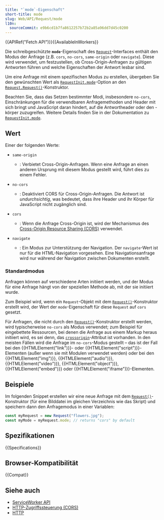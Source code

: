 ```yaml
---
title: "`mode`-Eigenschaft"
short-title: mode
slug: Web/API/Request/mode
l10n:
  sourceCommit: e9b6cd1b7fa8612257b72b2a85a96dd7d45c0200
---
```


{{APIRef("Fetch API")}}{{AvailableInWorkers}}

Die schreibgeschützte **`mode`**-Eigenschaft des [`Request`](/de/docs/Web/API/Request)-Interfaces enthält den Modus der Anfrage (z.B. `cors`, `no-cors`, `same-origin` oder `navigate`). Diese wird verwendet, um festzustellen, ob Cross-Origin-Anfragen zu gültigen Antworten führen und welche Eigenschaften der Antwort lesbar sind.

Um eine Anfrage mit einem spezifischen Modus zu erstellen, übergeben Sie den gewünschten Wert als [`RequestInit.mode`](/de/docs/Web/API/RequestInit#mode)-Option an den [`Request.Request()`](/de/docs/Web/API/Request/Request)-Konstruktor.

Beachten Sie, dass das Setzen bestimmter Modi, insbesondere `no-cors`, Einschränkungen für die verwendbaren Anfragemethoden und Header mit sich bringt und JavaScript daran hindert, auf die Antwortheader oder den -körper zuzugreifen. Weitere Details finden Sie in der Dokumentation zu [`RequestInit.mode`](/de/docs/Web/API/RequestInit#mode).

## Wert

Einer der folgenden Werte:

- `same-origin`

  - : Verbietet Cross-Origin-Anfragen. Wenn eine Anfrage an einen anderen Ursprung mit diesem Modus gestellt wird, führt dies zu einem Fehler.

- `no-cors`

  - : Deaktiviert CORS für Cross-Origin-Anfragen. Die Antwort ist _undurchsichtig_, was bedeutet, dass ihre Header und ihr Körper für JavaScript nicht zugänglich sind.

- `cors`

  - : Wenn die Anfrage Cross-Origin ist, wird der Mechanismus des [Cross-Origin Resource Sharing (CORS)](/de/docs/Web/HTTP/Guides/CORS) verwendet.

- `navigate`

  - : Ein Modus zur Unterstützung der Navigation. Der `navigate`-Wert ist nur für die HTML-Navigation vorgesehen. Eine Navigationsanfrage wird nur während der Navigation zwischen Dokumenten erstellt.

### Standardmodus

Anfragen können auf verschiedene Arten initiiert werden, und der Modus für eine Anfrage hängt von der speziellen Methode ab, mit der sie initiiert wurde.

Zum Beispiel wird, wenn ein `Request`-Objekt mit dem [`Request()`](/de/docs/Web/API/Request/Request)-Konstruktor erstellt wird, der Wert der `mode`-Eigenschaft für diese `Request` auf `cors` gesetzt.

Für Anfragen, die nicht durch den [`Request()`](/de/docs/Web/API/Request/Request)-Konstruktor erstellt werden, wird typischerweise `no-cors` als Modus verwendet; zum Beispiel für eingebettete Ressourcen, bei denen die Anfrage aus einem Markup heraus initiiert wird, es sei denn, das [`crossorigin`](/de/docs/Web/HTML/Reference/Attributes/crossorigin)-Attribut ist vorhanden. In den meisten Fällen wird die Anfrage im `no-cors`-Modus gestellt – das ist der Fall bei den {{HTMLElement("link")}}- oder {{HTMLElement("script")}}-Elementen (außer wenn sie mit Modulen verwendet werden) oder bei den {{HTMLElement("img")}}, {{HTMLElement("audio")}}, {{HTMLElement("video")}}, {{HTMLElement("object")}}, {{HTMLElement("embed")}} oder {{HTMLElement("iframe")}}-Elementen.

## Beispiele

Im folgenden Snippet erstellen wir eine neue Anfrage mit dem [`Request()`](/de/docs/Web/API/Request/Request)-Konstruktor (für eine Bilddatei im gleichen Verzeichnis wie das Skript) und speichern dann den Anfragemodus in einer Variablen:

```js
const myRequest = new Request("flowers.jpg");
const myMode = myRequest.mode; // returns "cors" by default
```

## Spezifikationen

{{Specifications}}

## Browser-Kompatibilität

{{Compat}}

## Siehe auch

- [ServiceWorker API](/de/docs/Web/API/Service_Worker_API)
- [HTTP-Zugriffssteuerung (CORS)](/de/docs/Web/HTTP/Guides/CORS)
- [HTTP](/de/docs/Web/HTTP)
